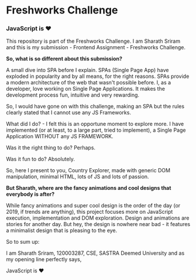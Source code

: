 # Freshworks Challenge

### JavaScript is ❤️

This repository is part of the Freshworks Challenge. 
I am Sharath Sriram and this is my submission - Frontend Assignment - Freshworks Challenge.

**So, what is so different about this submission?**

A small dive into SPA before I explain. SPAs (Single Page App) have exploded in popularity and by all means, for the right reasons. SPAs provide a modern architecture of the web that wasn't possible before. I, as a developer, love working on Single Page Applications. It makes the development process fun, intuitive and very rewarding. 

So, I would have gone on with this challenge, making an SPA but the rules clearly stated that I cannot use any JS Frameworks.

What did I do? - I felt this is an opportune moment to explore more. I have implemented (or at least, to a large part, tried to implement), a Single Page Application WITHOUT any JS FRAMEWORK. 

Was it the right thing to do? Perhaps.

Was it fun to do? Absolutely.

So, here I present to you, Country Explorer, made with generic DOM manipulation, minimal HTML, lots of JS and lots of passion. 

**But Sharath, where are the fancy animations and cool designs that everybody is after?**

While fancy animations and super cool design is the order of the day (or 2019, if trends are anything), this project focuses more on JavaScript execution, implementation and DOM exploration. Design and animations are stories for another day. But hey, the design is nowhere near bad - it features a minimalist design that is pleasing to the eye.

So to sum up:

I am Sharath Sriram, 120003287, CSE, SASTRA Deemed University and as my opening line perfectly says,

JavaScript is ❤️





